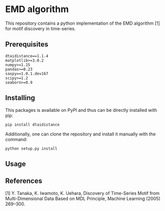 # EMD algorithm

This repository contains a python implementation of the EMD algorithm [1] for motif discovery in time-series.

## Prerequisites

    dtaidistance==1.1.4
    matplotlib>=3.0.2
    numpy>=1.15
    pandas>=0.23
    saxpy==1.0.1.dev167
    scipy>=1.2
    seaborn>=0.9


## Installing

This packages is available on PyPI and thus can be directly installed with pip:

    pip install dtaidistance

Additionally, one can clone the repository and install it manually with the command:

    python setup.py install


## Usage


## References

[1]  Y. Tanaka, K. Iwamoto, K. Uehara,  Discovery of Time-Series Motif from Multi-Dimensional Data Based on 
MDL Principle,  Machine Learning (2005) 269–300.